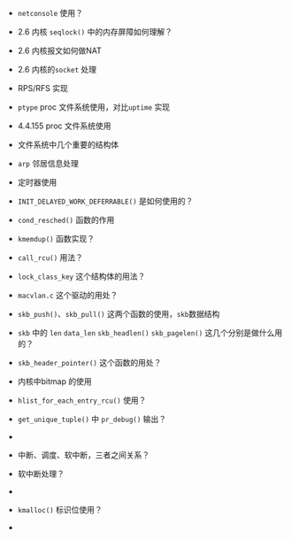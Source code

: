 * `netconsole` 使用？

* 2.6 内核 `seqlock()` 中的内存屏障如何理解？

  

* 2.6 内核报文如何做NAT

* 2.6 内核的`socket` 处理

* RPS/RFS 实现

* `ptype` proc 文件系统使用，对比`uptime` 实现

* 4.4.155  proc 文件系统使用

* 文件系统中几个重要的结构体

* `arp` 邻居信息处理

* 定时器使用

* `INIT_DELAYED_WORK_DEFERRABLE()` 是如何使用的？

* `cond_resched()` 函数的作用

* `kmemdup()` 函数实现？

* `call_rcu()` 用法？

* `lock_class_key` 这个结构体的用法？

* `macvlan.c` 这个驱动的用处？

* `skb_push()`、`skb_pull()`  这两个函数的使用，`skb`数据结构

* `skb` 中的 `len` `data_len` `skb_headlen()` `skb_pagelen()`  这几个分别是做什么用的？

* `skb_header_pointer()` 这个函数的用处？

* 内核中bitmap 的使用

* `hlist_for_each_entry_rcu()` 使用？

* `get_unique_tuple()` 中 `pr_debug()` 输出？

* 

* 中断、调度、软中断，三者之间关系？

* 软中断处理？

* 

* `kmalloc()` 标识位使用？

* 


